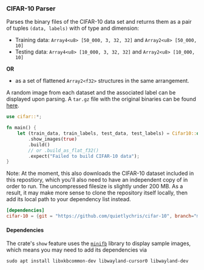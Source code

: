 ### CIFAR-10 Parser

Parses the binary files of the CIFAR-10 data set and returns them as a pair of tuples `(data, labels)` with of type and dimension:
- Training data:  `Array4<u8> [50_000, 3, 32, 32]` and `Array2<u8> [50_000, 10]` 
- Testing data:  `Array4<u8> [10_000, 3, 32, 32]` and `Array2<u8> [10_000, 10]` 

**OR** 

- as a set of flattened `Array2<f32>` structures in the same arrangement. 

A random image from each dataset and the associated label can be displayed upon parsing. A `tar.gz` file with the original binaries can be found [here](https://www.cs.toronto.edu/~kriz/cifar.html). 

```rust
use cifar::*;

fn main() {
    let (train_data, train_labels, test_data, test_labels) = Cifar10::default()
        .show_images(true)
        .build()
        // or .build_as_flat_f32()
        .expect("Failed to build CIFAR-10 data");
}
```
Note: At the moment, this also downloads the CIFAR-10 dataset included in this repostiory, which you'll also need to have an independent copy of in order to run. The uncompressed filesize is slightly under 200 MB. As a result, it may make more sense to clone the repository itself locally, then add its local path to your dependency list instead. 

```toml
[dependencies]
cifar-10 = {git = "https://github.com/quietlychris/cifar-10", branch="master"}
```

#### Dependencies
The crate's `show` feature uses the [`minifb`](https://github.com/emoon/rust_minifb) library to display sample images, which means you may need to add its dependencies via 
```
sudo apt install libxkbcommon-dev libwayland-cursor0 libwayland-dev
```
